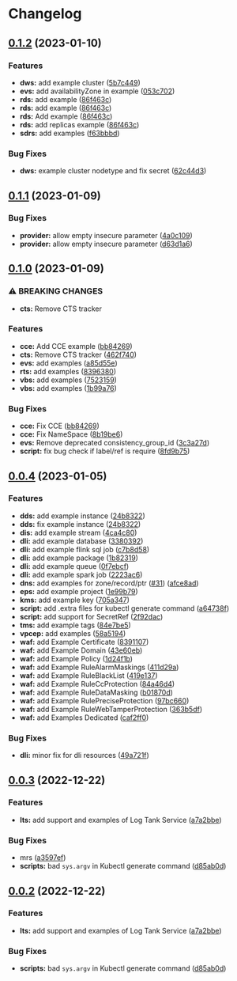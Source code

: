 # Changelog

## [0.1.2](https://github.com/FrangipaneTeam/provider-flexibleengine/compare/v0.1.1...v0.1.2) (2023-01-10)


### Features

* **dws:** add example cluster ([5b7c449](https://github.com/FrangipaneTeam/provider-flexibleengine/commit/5b7c449f0accea9e87bf769a8221cdb8577e412c))
* **evs:** add availabilityZone in example ([053c702](https://github.com/FrangipaneTeam/provider-flexibleengine/commit/053c702e1331000f3c7c4a42b464ca377ffb01f2))
* **rds:** add example ([86f463c](https://github.com/FrangipaneTeam/provider-flexibleengine/commit/86f463ccac3d40d00e9aa3609d38aad9cacb3d1c))
* **rds:** add example ([86f463c](https://github.com/FrangipaneTeam/provider-flexibleengine/commit/86f463ccac3d40d00e9aa3609d38aad9cacb3d1c))
* **rds:** Add example ([86f463c](https://github.com/FrangipaneTeam/provider-flexibleengine/commit/86f463ccac3d40d00e9aa3609d38aad9cacb3d1c))
* **rds:** add replicas example ([86f463c](https://github.com/FrangipaneTeam/provider-flexibleengine/commit/86f463ccac3d40d00e9aa3609d38aad9cacb3d1c))
* **sdrs:** add examples ([f63bbbd](https://github.com/FrangipaneTeam/provider-flexibleengine/commit/f63bbbd16e08911941356846e120a3f4f7a6c0cd))


### Bug Fixes

* **dws:** example cluster nodetype and fix secret ([62c44d3](https://github.com/FrangipaneTeam/provider-flexibleengine/commit/62c44d33ebf13bb9e0aacc99f53a387dcab91582))

## [0.1.1](https://github.com/FrangipaneTeam/provider-flexibleengine/compare/v0.1.0...v0.1.1) (2023-01-09)


### Bug Fixes

* **provider:** allow empty insecure parameter ([4a0c109](https://github.com/FrangipaneTeam/provider-flexibleengine/commit/4a0c109e8ae1658f4b05627c4a685f8986589e5e))
* **provider:** allow empty insecure parameter ([d63d1a6](https://github.com/FrangipaneTeam/provider-flexibleengine/commit/d63d1a6a455c9205beb0fca6adc42c171bf35a7e))

## [0.1.0](https://github.com/FrangipaneTeam/provider-flexibleengine/compare/v0.0.4...v0.1.0) (2023-01-09)


### ⚠ BREAKING CHANGES

* **cts:** Remove CTS tracker

### Features

* **cce:** Add CCE example ([bb84269](https://github.com/FrangipaneTeam/provider-flexibleengine/commit/bb8426976652961dc5daded5e4f3ae988b1b9eec))
* **cts:** Remove CTS tracker ([462f740](https://github.com/FrangipaneTeam/provider-flexibleengine/commit/462f7402161913a5ec16e4c8242dc9839694d9d2))
* **evs:** add examples ([a85d55e](https://github.com/FrangipaneTeam/provider-flexibleengine/commit/a85d55e58facfb7b71f5ebbfe2fdf937a814a24f))
* **rts:** add examples ([8396380](https://github.com/FrangipaneTeam/provider-flexibleengine/commit/8396380bedaf42c281b1b5400a7a02c71bf59acf))
* **vbs:** add examples ([7523159](https://github.com/FrangipaneTeam/provider-flexibleengine/commit/75231598f3b773e4f985f6c31aacb3d30781f41c))
* **vbs:** add examples ([1b99a76](https://github.com/FrangipaneTeam/provider-flexibleengine/commit/1b99a7632c4fd24d804d524c699e804d2fb16680))


### Bug Fixes

* **cce:** Fix CCE ([bb84269](https://github.com/FrangipaneTeam/provider-flexibleengine/commit/bb8426976652961dc5daded5e4f3ae988b1b9eec))
* **cce:** Fix NameSpace ([8b19be6](https://github.com/FrangipaneTeam/provider-flexibleengine/commit/8b19be6ae4241a183c4c3c2b10a5a80b5785f1ba))
* **evs:** Remove deprecated consistency_group_id ([3c3a27d](https://github.com/FrangipaneTeam/provider-flexibleengine/commit/3c3a27d8e47693e2f179ffc504ae443624c450e1))
* **script:** fix bug check if label/ref is require ([8fd9b75](https://github.com/FrangipaneTeam/provider-flexibleengine/commit/8fd9b759f2c7b76d81c3219a209dc638489d6e27))

## [0.0.4](https://github.com/FrangipaneTeam/provider-flexibleengine/compare/v0.0.3...v0.0.4) (2023-01-05)


### Features

* **dds:** add example instance ([24b8322](https://github.com/FrangipaneTeam/provider-flexibleengine/commit/24b8322b672055c031946e819047d3df91368200))
* **dds:** fix example instance ([24b8322](https://github.com/FrangipaneTeam/provider-flexibleengine/commit/24b8322b672055c031946e819047d3df91368200))
* **dis:** add example stream ([4ca4c80](https://github.com/FrangipaneTeam/provider-flexibleengine/commit/4ca4c80164c23039ef00962743bc369d1b4a86c4))
* **dli:** add example database ([3380392](https://github.com/FrangipaneTeam/provider-flexibleengine/commit/3380392e590ce9c1149e111c50198b5e18f610d2))
* **dli:** add example flink sql job ([c7b8d58](https://github.com/FrangipaneTeam/provider-flexibleengine/commit/c7b8d584f231662e5d3c16a65c2931883dd9c410))
* **dli:** add example package ([1b82319](https://github.com/FrangipaneTeam/provider-flexibleengine/commit/1b82319f8a23fe63a633296706e08f8f32205cec))
* **dli:** add example queue ([0f7ebcf](https://github.com/FrangipaneTeam/provider-flexibleengine/commit/0f7ebcf0ddf8c349a731725e0fb544b04d6daebc))
* **dli:** add example spark job ([2223ac6](https://github.com/FrangipaneTeam/provider-flexibleengine/commit/2223ac6e875a186ff828549dae15942faa81ec94))
* **dns:** add examples for zone/record/ptr ([#31](https://github.com/FrangipaneTeam/provider-flexibleengine/issues/31)) ([afce8ad](https://github.com/FrangipaneTeam/provider-flexibleengine/commit/afce8add9a22b3e8691c183ce29490ee8fa42791))
* **eps:** add example project ([1e99b79](https://github.com/FrangipaneTeam/provider-flexibleengine/commit/1e99b79e8a7aa6289c827cf7c402c333d87dad22))
* **kms:** add example key ([705a347](https://github.com/FrangipaneTeam/provider-flexibleengine/commit/705a34752aec60504de4ac1d40bba93a55d2627a))
* **script:** add .extra files for kubectl generate command ([a64738f](https://github.com/FrangipaneTeam/provider-flexibleengine/commit/a64738f34a965914b81390b0ecc537ae96ddd709))
* **script:** add support for SecretRef ([2f92dac](https://github.com/FrangipaneTeam/provider-flexibleengine/commit/2f92daca909e6a589408e767286be9812df27e3b))
* **tms:** add example tags ([84e7be5](https://github.com/FrangipaneTeam/provider-flexibleengine/commit/84e7be5db03cbbb2852927fcb8c59ba02bea401a))
* **vpcep:** add examples ([58a5194](https://github.com/FrangipaneTeam/provider-flexibleengine/commit/58a5194266ef3aeb758148938d618084a8210a6d))
* **waf:** add Example Certificate ([8391107](https://github.com/FrangipaneTeam/provider-flexibleengine/commit/83911078839e58dce1eb4be88ab385ccc42b76a9))
* **waf:** add Example Domain ([43e60eb](https://github.com/FrangipaneTeam/provider-flexibleengine/commit/43e60eb1eba10bb0d537bb3df58cc8f5a5b45b09))
* **waf:** add Example Policy ([1d24f1b](https://github.com/FrangipaneTeam/provider-flexibleengine/commit/1d24f1b1400384257bdabe6c7a9649b7651d3b09))
* **waf:** add Example RuleAlarmMaskings ([411d29a](https://github.com/FrangipaneTeam/provider-flexibleengine/commit/411d29a6c8749afb841d864b54509bf4dd13caef))
* **waf:** add Example RuleBlackList ([419e137](https://github.com/FrangipaneTeam/provider-flexibleengine/commit/419e1378aea9cf654047dc2d7e4188877fa03e44))
* **waf:** add Example RuleCcProtection ([84a46d4](https://github.com/FrangipaneTeam/provider-flexibleengine/commit/84a46d42c70cbc1c834dd90b65e00c1f3a2a14ae))
* **waf:** add Example RuleDataMasking ([b01870d](https://github.com/FrangipaneTeam/provider-flexibleengine/commit/b01870d3553be5cea0c5a37e0dba61cddcc34856))
* **waf:** add Example RulePreciseProtection ([97bc660](https://github.com/FrangipaneTeam/provider-flexibleengine/commit/97bc66031ab962ee3deab76b4c6e90155ae21163))
* **waf:** add Example RuleWebTamperProtection ([363b5df](https://github.com/FrangipaneTeam/provider-flexibleengine/commit/363b5df94078bc988db9a020cd18c595ec3a02be))
* **waf:** add Examples Dedicated ([caf2ff0](https://github.com/FrangipaneTeam/provider-flexibleengine/commit/caf2ff0758aacb96b06832f5a45702b0b0a99582))


### Bug Fixes

* **dli:** minor fix for dli resources ([49a721f](https://github.com/FrangipaneTeam/provider-flexibleengine/commit/49a721ffb8056839bece134fed3cbd66757b99bc))

## [0.0.3](https://github.com/FrangipaneTeam/provider-flexibleengine/compare/v0.0.2...v0.0.3) (2022-12-22)


### Features

* **lts:** add support and examples of Log Tank Service ([a7a2bbe](https://github.com/FrangipaneTeam/provider-flexibleengine/commit/a7a2bbe97a6d7bde8da0333d1f8ad14fb6f12bc2))


### Bug Fixes

* mrs ([a3597ef](https://github.com/FrangipaneTeam/provider-flexibleengine/commit/a3597efc3ba606cab2e666d6455c9af36f3e4310))
* **scripts:** bad `sys.argv` in Kubectl generate command ([d85ab0d](https://github.com/FrangipaneTeam/provider-flexibleengine/commit/d85ab0d04a476354dd4111466b800ae0fe669c48))

## [0.0.2](https://github.com/FrangipaneTeam/provider-flexibleengine/compare/v0.0.1...v0.0.2) (2022-12-22)


### Features

* **lts:** add support and examples of Log Tank Service ([a7a2bbe](https://github.com/FrangipaneTeam/provider-flexibleengine/commit/a7a2bbe97a6d7bde8da0333d1f8ad14fb6f12bc2))


### Bug Fixes

* **scripts:** bad `sys.argv` in Kubectl generate command ([d85ab0d](https://github.com/FrangipaneTeam/provider-flexibleengine/commit/d85ab0d04a476354dd4111466b800ae0fe669c48))
